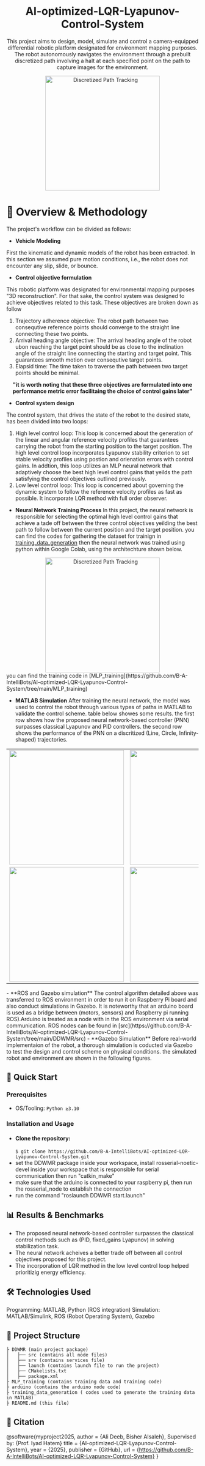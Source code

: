 <div align="center">
  
# AI-optimized-LQR-Lyapunov-Control-System
This project aims to design, model, simulate and control a camera-equipped differential robotic platform designated for environment mapping purposes. The robot autonomously navigates the environment through a prebuilt discretized path involving a halt at each specified point on the path to capture images for the environment.

<img width="300" height="300" alt="Discretized Path Tracking" src="https://github.com/user-attachments/assets/437ce3ed-46cc-4fcd-a637-b37ed2ebe77c" />
</div>

# 📖 Overview & Methodology
The project's workflow can be divided as follows:
- **Vehicle Modeling**

First the kinematic and dynamic models of the robot has been extracted. In this section we assumed  pure motion conditions, i.e., the robot does not encounter any slip, slide, or bounce.
- **Control objective formulation**
  
This robotic platform was designated for environmental mapping purposes "3D reconstruction". For that sake, the control system was designed to achieve objectives related to this task. These objectives are broken down as follow
  1. Trajectory adherence objective:
The robot path between two consequtive reference points should converge to the straight line connecting these two points.
  2. Arrival heading angle objective:
The arrival heading angle of the robot ubon reaching the target point should be as close to the inclination angle of the straight line connecting the starting and target point. This guarantees smooth motion over consequtive target points.
  3. Elapsid time:
The time taken to traverse the path between two target points should be minimal.
<div align="center">
  
**"it is worth noting that these three objectives are formulated into one performance metric error facilitaing the choice of control gains later"**
</div>

- **Control system design**
  
The control system, that drives the state of the robot to the desired state, has been divided into two loops:
  1. High level control loop:
This loop is concerned about the generation of the linear and angular reference velocity profiles that guarantees carrying the robot from the starting position to the target position. The high level control loop incorporates Lyapunov stability criterion to set stable velocity profiles using postion and orienation errors with control gains. In addtion, this loop utilizes an MLP neural network that adaptively choose the best high level control gains that yeilds the path satisfying the control objectives outlined previously.
  2. Low level control loop:
This loop is concerned about governing the dynamic system to follow the reference velocity profiles as fast as possible. It incorporate LQR method with full order observer.
- **Neural Network Training Process**
In this project, the neural network is responsible for selecting the optimal high level control gains that achieve a tade off between the three control objectives yeilding the best path to follow between the current position and the target position.
you can find the codes for gathering the dataset for trainign in [training_data_generation](https://github.com/B-A-IntelliBots/AI-optimized-LQR-Lyapunov-Control-System/tree/main/training_data_generation)
then the neural network was trained using python within Google Colab, using the architechture shown below.
<div align="center">
  
<img width="300" height="300" alt="Discretized Path Tracking" src="https://github.com/user-attachments/assets/fba1e442-bc7e-4196-b9a9-75da92416a82" />
</div>
you can find the training code in [MLP_training](https://github.com/B-A-IntelliBots/AI-optimized-LQR-Lyapunov-Control-System/tree/main/MLP_training)

- **MATLAB Simulation**
After training the neural network, the model was used to control the robot through various types of paths in MATLAB to validate the control scheme.
table below showes some results. the first row shows how the proposed neural network-based controller (PNN) surpasses classical Lyapunov and PID controllers.
the second row shows the performance of the PNN on a discritized (Line, Circle, Infinity-shaped) trajectories.
<div align="center">
<table>
  <tr>
    <td><img src="https://github.com/user-attachments/assets/6d3335b8-d84e-4205-b8ea-6548814e42f6" width="300"/></td>
    <td><img src="https://github.com/user-attachments/assets/52a6c05c-c784-4e03-8c66-b2f9bd3c0702" width="300"/></td>
    <td><img src="https://github.com/user-attachments/assets/6401a9af-a8e9-4320-baf4-ef5d41fa9d2b" width="300"/></td>
  </tr>
  <tr>
    <td><img src="https://github.com/user-attachments/assets/6fac5055-ba62-4be5-ab09-dd86ecb1435e" width="300"/></td>
    <td><img src="https://github.com/user-attachments/assets/76f97641-03dd-48f0-a354-a2045fa198ad" width="300"/></td>
    <td><img src="https://github.com/user-attachments/assets/da807151-d690-4c0d-9b6c-abf44ca3762a" width="300"/></td>
  </tr>
</table>
</div>
- **ROS and Gazebo simulation**
The control algorithm detailed above was transferred to ROS environment in order to run it on Raspberry Pi board and also conduct simulations in Gazebo. It is noteworthy that an arduino board is used as a bridge between (motors, sensors) and Raspberry pi running ROS).Arduino is treated as a node with in the ROS environment via serial communication.
ROS nodes can be found in [src](https://github.com/B-A-IntelliBots/AI-optimized-LQR-Lyapunov-Control-System/tree/main/DDWMR/src)
- **Gazebo Simulation**
Before real-world implementaion of the robot, a thorough simulation is coducted via Gazebo to test the design and control scheme on physical conditions. the simulated robot and environment are shown in the following figures. 

## 🚀 Quick Start
### Prerequisites
- OS/Tooling: `Python ≥3.10`
### Installation and Usage

+ #### Clone the repository:
  `$ git clone https://github.com/B-A-IntelliBots/AI-optimized-LQR-Lyapunov-Control-System.git`
+ set the DDWMR package inside your workspace, install rosserial-noetic-devel inside your workspace that is responsible for serial communication then run "catkin_make"
+ make sure that the arduino is connected to your raspberry pi, then run the rosserial_node to establish the connection
+ run the command "roslaunch DDWMR start.launch" 
## 📊 Results & Benchmarks 
- The proposed neural network-based controller surpasses the classical control methods such as (PID, fixed_gains Lyapunov) in solving stabilization task.
- The neural network acheives a better trade off between all control objectives proposed for this project.
- The incorporation of LQR method in the low level control loop helped prioritizig energy efficiency.
  

## 🛠️ Technologies Used

Programming: MATLAB, Python (ROS integration)
Simulation: MATLAB/Simulink, ROS (Robot Operating System), Gazebo
## 📂 Project Structure
```
├ DDWMR (main project package)
│   ├── src (contains all node files)
│   ├── srv (contains services file)
│   ├── launch (contains launch file to run the project)
│   ├── CMakelists.txt
│   ├── package.xml
├ MLP_training (contains training data and training code)
├ arduino (contains the arduino node code)
├ training_data_generation ( codes used to generate the training data in MATLAB)
├ README.md (this file)
```

## 📖 Citation
@software{myproject2025,
  author    = {Ali Deeb, Bisher Alsaleh}, Supervised by: {Prof. Iyad Hatem}
  title     = {AI-optimized-LQR-Lyapunov-Control-System},
  year      = {2025},
  publisher = {GitHub},
  url       = {https://github.com/B-A-IntelliBots/AI-optimized-LQR-Lyapunov-Control-System}
}
